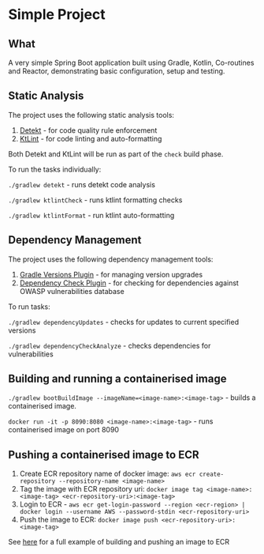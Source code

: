 # Simple Project

## What

A very simple Spring Boot application built using Gradle, Kotlin, Co-routines and Reactor, demonstrating basic
configuration, setup and testing.

## Static Analysis

The project uses the following static analysis tools:

1. [Detekt](https://detekt.github.io/detekt/) - for code quality rule enforcement
2. [KtLint](https://ktlint.github.io/) - for code linting and auto-formatting

Both Detekt and KtLint will be run as part of the `check` build phase.

To run the tasks individually:

`./gradlew detekt` - runs detekt code analysis

`./gradlew ktlintCheck` - runs ktlint formatting checks

`./gradlew ktlintFormat` - run ktlint auto-formatting

## Dependency Management

The project uses the following dependency management tools:

1. [Gradle Versions Plugin](https://github.com/ben-manes/gradle-versions-plugin) - for managing version upgrades
2. [Dependency Check Plugin](https://jeremylong.github.io/DependencyCheck/dependency-check-gradle/index.html) - for
   checking for dependencies against OWASP vulnerabilities database

To run tasks:

`./gradlew dependencyUpdates` - checks for updates to current specified versions

`./gradlew dependencyCheckAnalyze` - checks dependencies for vulnerabilities


## Building and running a containerised image

`./gradlew bootBuildImage --imageName=<image-name>:<image-tag>` - builds a containerised image.

`docker run -it -p 8090:8080 <image-name>:<image-tag>` - runs containerised image on port 8090

## Pushing a containerised image to ECR

1. Create ECR repository name of docker image: `aws ecr create-repository --repository-name <image-name>`
2. Tag the image with ECR repository uri: `docker image tag <image-name>:<image-tag> <ecr-repository-uri>:<image-tag>` 
3. Login to ECR - `aws ecr get-login-password --region <ecr-region> | docker login --username AWS --password-stdin <ecr-repository-uri>`
4. Push the image to ECR: `docker image push <ecr-repository-uri>:<image-tag>`

See [here](./Containerising.md) for a full example of building and pushing an image to ECR
